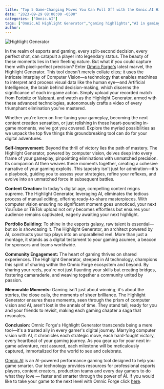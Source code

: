 ```yaml
---
title: "Top 5 Game-Changing Moves You Can Pull Off with the Omnic.AI Highlight Generator"
date: "2023-09-29 08:00:00 -0500"
categories: ["Omnic.AI"]
tags: ["Omnic.AI Highlight Generator","gaming highlights","AI in gaming","computer vision gameplay","esports tools","content creation for gamers","game analysis tech","digital gaming portfolio","community engagement in gaming","gameplay memorable moments"]
author:
---
```


![Highlight Generator](/2023-09-29-Top-5-Game-Changing-Moves-You-Can-Pull-Off-with-the-Omnic.AI-Highlight-Generator.png)

In the realm of esports and gaming, every split-second decision, every perfect shot, can catapult a player into legendary status. The beauty of these moments lies in their fleeting nature. But what if you could capture them with pixel-perfect precision? Enter [Omnic Forge's](https://forge.omnic.ai/) latest marvel, the Highlight Generator. This tool doesn't merely collate clips; it uses the intricate interplay of Computer Vision—a technology that enables machines to interpret and process visual data like the human eye—and Artificial Intelligence, the brain behind decision-making, which discerns the significance of each in-game action. Simply upload your recorded match from [Fortnite](https://www.fortnite.com/) or [Valorant](https://playvalorant.com/en-us/), and watch as the Highlight Generator, armed with these advanced technologies, autonomously crafts a video of every triumphant elimination you've mastered.

Whether you're keen on fine-tuning your gameplay, becoming the next content creation sensation, or just relishing in those heart-pounding in-game moments, we've got you covered. Explore the myriad possibilities as we unpack the top five things this groundbreaking tool can do for your digital adventures.

**Self-Improvement:**
Beyond the thrill of victory lies the path of mastery. The Highlight Generator, powered by computer vision, delves deep into every frame of your gameplay, pinpointing eliminations with unmatched precision. Its companion AI then weaves these moments together, creating a cohesive narrative of your gaming exploits. This tapestry isn't just for admiration—it's a playbook, guiding you to assess your strategies, refine your reflexes, and evolve into an unmatched force in subsequent battles.

**Content Creation:**
In today's digital age, compelling content reigns supreme. The Highlight Generator, leveraging AI, eliminates the tedious process of manual editing, offering ready-to-share masterpieces. With computer vision ensuring no significant moment goes unnoticed, your next YouTube or TikTok upload not only becomes effortless but ensures your audience remains captivated, eagerly awaiting your next highlight.

**Portfolio Building:**
To shine in the esports galaxy, raw talent is essential—but so is showcasing it. The Highlight Generator, an architect powered by AI, constructs your top plays into an unparalleled reel. More than just a montage, it stands as a digital testament to your gaming acumen, a beacon for sponsors and teams worldwide.

**Community Engagement:**
The heart of gaming thrives on shared experiences. The Highlight Generator, steeped in AI technology, champions this spirit of sharing within the Omnic Forge ecosystem and beyond. By sharing your reels, you're not just flaunting your skills but creating bridges, fostering camaraderie, and weaving together a community united by passion.

**Memorable Moments:**
Gaming isn't just about winning; it's about the stories, the close calls, the moments of sheer brilliance. The Highlight Generator ensures these moments, seen through the prism of computer vision and AI, aren't lost in the annals of time. They stand tall, ready for you and your friends to revisit, making each gaming chapter a saga that resonates.

**Conclusion:**
Omnic Forge's Highlight Generator transcends being a mere tool—it's a trusted ally in every gamer's digital journey. Marrying computer vision with AI, it chronicles each strategic move, each hard-fought victory, every heartbeat of your gaming journey. As you gear up for your next in-game adventure, rest assured, each milestone will be meticulously captured, immortalized for the world to see and celebrate.

[Omnic.AI](https://www.omnic.ai/) is an AI-powered performance gaming tool designed to help you game smarter. Our technology provides resources for professional esports players, content creators, production teams and every day gamers to do what they love — faster and smarter through the power of AI. If you would like to take your game to the next level with Omnic Forge click [here](https://forge.omnic.ai/).